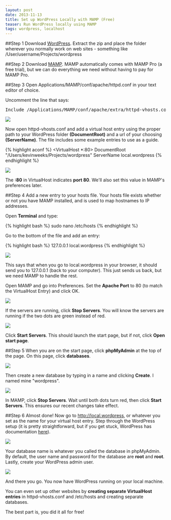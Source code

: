 ```yaml
---
layout: post
date: 2013-11-13
title: Set up WordPress Locally with MAMP (Free)
teaser: Run WordPress locally using MAMP
tags: wordpress, localhost
---
```


##Step 1
Download [WordPress](http://wordpress.org/download/). Extract the zip and place the folder wherever you normally work on web sites - something like /User/username/Projects/wordpress

##Step 2
Download [MAMP](http://www.mamp.info/en/downloads/). MAMP automatically comes with MAMP Pro (a free trial), but we can do everything we need without having to pay for MAMP Pro.

##Step 3
Open Applications/MAMP/conf/apache/httpd.conf in your text editor of choice.

Uncomment the line that says: 

<pre>Include /Applications/MAMP/conf/apache/extra/httpd-vhosts.conf</pre>

<img class="frame" src="/img/mamp-httpd-conf.png">

Now open httpd-vhosts.conf and add a virtual host entry using the proper path to your WordPress folder **(DocumentRoot)** and a url of your choosing **(ServerName)**. The file includes some example entries to use as a guide.

{% highlight aconf %}
<VirtualHost *:80>
  DocumentRoot "/Users/kevinweeks/Projects/wordpress"
  ServerName local.wordpress
<VirtualHost>
{% endhighlight %}

<img class="frame" src="/img/mamp-httpd-conf-virtual-host.png">

The **:80** in VirtualHost indicates **port 80**. We'll also set this value in MAMP's preferences later.

##Step 4
Add a new entry to your hosts file. Your hosts file exists whether or not you have MAMP installed, and is used to map hostnames to IP addresses.

Open **Terminal** and type:

{% highlight bash %}
sudo nano /etc/hosts
{% endhighlight %}

Go to the bottom of the file and add an entry:

{% highlight bash %}
127.0.0.1 local.wordpress
{% endhighlight %}

<img class="frame" src="/img/mamp-new-host-entry.png">

This says that when you go to local.wordpress in your browser, it should send you to 127.0.0.1 (back to your computer). This just sends us back, but we need MAMP to handle the rest.

Open MAMP and go into Preferences. Set the **Apache Port** to 80 (to match the VirtualHost Entry) and click OK.

<img class="frame" src="/img/mamp-preferences-port.png">

If the servers are running, click **Stop Servers**. You will know the servers are running if the two dots are green instead of red.

<img class="frame" src="/img/mamp-servers-running.png">

Click **Start Servers**. This should launch the start page, but if not, click **Open start page**.

##Step 5
When you are on the start page, click **phpMyAdmin** at the top of the page. On this page, click **databases**.

<img class="frame" src="/img/mamp-php-myadmin.png">

Then create a new database by typing in a name and clicking **Create**. I named mine "wordpress".

<img class="frame" src="/img/mamp-new-database.png">

In MAMP, click **Stop Servers**. Wait until both dots turn red, then click **Start Servers**. This ensures our recent changes take effect.

##Step 6
Almost done! Now go to http://local.wordpress, or whatever you set as the name for your virtual host entry. Step through the WordPress setup (it is pretty straightforward, but if you get stuck, WordPress has documentation [here](http://codex.wordpress.org/Installing_WordPress#Famous_5-Minute_Install)). 

<img class="frame" src="/img/mamp-wordpress-config.png">

Your database name is whatever you called the database in phpMyAdmin. By default, the user name and password for the database are **root** and **root**. Lastly, create your WordPress admin user. 

<img class="frame" src="/img/mamp-wordpress-install.png">

And there you go. You now have WordPress running on your local machine. 

You can even set up other websites by **creating separate VirtualHost entries** in httpd-vhosts.conf and /etc/hosts and creating separate databases.

The best part is, you did it all for free!